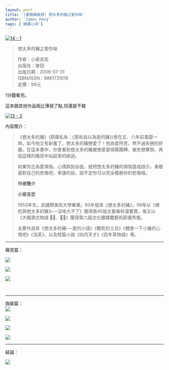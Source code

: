 ```yaml
---
layout: post
title: '[書摘讀後感] 想太多的豬之愛你呦'
author: 'James Peng'
tags: ['讀書心得']
---
```


[![14 -
1](http://lh5.ggpht.com/-0HlIslb7dn4/URye0Vvv1oI/AAAAAAAARz0/L0LpA2X9Mp8/14%252520-%2525201%25255B5%25255D.jpg?imgmax=800 "14 - 1")](http://www.taaze.tw/apredir.html?ap_a_11100157070)

> 想太多的豬之愛你呦
>
> 作者：小泉吉宏  
> 出版社：麥田  
> 出版日期：2006-07-31  
> ISBN/ISSN：9861731016  
> 定價：99元    

1分鐘看完。

這本跟其他作品相比薄弱了點,但還是不錯

[![13 -
3](http://lh3.ggpht.com/-trS1_UPZL-g/URye1AWyJfI/AAAAAAAARz8/hJStHEfTHss/13%252520-%2525203%25255B9%25255D.jpg?imgmax=800 "13 - 3")](http://www.taaze.tw/apredir.html?ap_a_11100157070)

內容簡介：

> 《想太多的豬》(原譯名為：《豕和自以為是的豬》)曾在五、六年前風靡一時，如今他又有新書了。想太多的豬戀愛了！他為愛所苦，熬不過失戀的折磨。在這本書中，你會看到想太多的豬被戀愛耍得團團轉、被失戀擊倒、再從這樣的痛苦中站起來的經過。
>
> 如果你正為愛煩惱，心情跌到谷底，就把想太多的豬的煩惱當成啟示，勇敢面對自己的悲傷吧，幸運的話，說不定你可以完全擺脫你的悲傷哦。
>
> **作者簡介**
>
> **小泉吉宏**
>
> 1953年生。武藏野美術大學畢業。93年發表《想太多的豬》，99年以《佛陀與想太多的豬3──沒啥大不了》獲得第45屆文藝春秋漫畫賞。後又以《大摑源式物語
> 、？》獲得第六屆文化廳媒體藝術節優秀獎。
>
> 主要作品有《想太多的豬──愛的小語》《戰死的士兵》《體會一下小豬的心情吧》《泡芙》，以及短篇小說《四月天才》《百年草物語》等。

* * * * *

痛苦篇：

![](https://lh5.googleusercontent.com/-zYklixBtB1w/URikQndiwoI/AAAAAAAAQp4/Te0mlzDA9OM/s1078/10+-+7)

![](https://lh4.googleusercontent.com/-yTs24E9AFg4/URikQmAs7mI/AAAAAAAAQpg/7u-l6JilnTc/s1437/10+-+5)

![](https://lh3.googleusercontent.com/-pSwyU2qZl3M/URikQr8jlPI/AAAAAAAAQps/pNYI6nJHkTs/s1437/10+-+6)

 

* * * * *

偽裝篇：  
![](https://lh3.googleusercontent.com/-2LaxipDmrXI/URikQodC6UI/AAAAAAAAQqE/zqxIIgUL6dc/s1078/10+-+8)

![](https://lh4.googleusercontent.com/-yeZmUb4tTaU/URikQnmv71I/AAAAAAAAQpI/OQenfQIizCc/s1078/10+-+3)

![](https://lh6.googleusercontent.com/-MFHuKWsDVGo/URikQmYcVjI/AAAAAAAAQpU/j7ihws0Ow6w/s1437/10+-+4)

![](https://lh4.googleusercontent.com/-oWLJeHIop-g/URikQifu9DI/AAAAAAAAQo8/BkChb-ESfKY/s1437/10+-+2)

* * * * *

結論：

![](https://lh4.googleusercontent.com/-ivgq9opWHno/URikQhQ8-_I/AAAAAAAAQqc/KUL_1bH7AM0/s1437/10+-+10)

